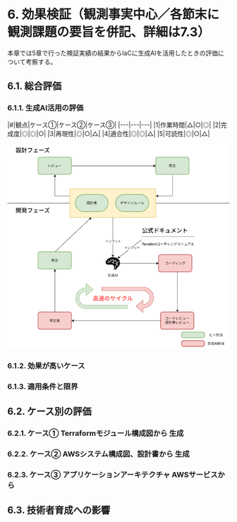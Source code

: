 # 6. 効果検証（観測事実中心／各節末に観測課題の要旨を併記、詳細は7.3）

本章では5章で行った検証実績の結果からIaCに生成AIを活用したときの評価について考察する。

## 6.1. 総合評価

### 6.1.1. 生成AI活用の評価


|#|観点|ケース①|ケース②|ケース③|
|---|---|---|
|1|作業時間|△|○|◎|
|2|完成度|◎|◎|○|
|3|再現性|◎|○|△|
|4|適合性|◎|◎|△|
|5|可読性|◎|○|△|


![](20250813153728.png)


### 6.1.2. 効果が高いケース

### 6.1.3. 適用条件と限界

## 6.2. ケース別の評価

### 6.2.1. ケース① Terraformモジュール構成図から 生成

### 6.2.2. ケース② AWSシステム構成図、設計書から 生成

### 6.2.3. ケース③ アプリケーションアーキテクチャ AWSサービスから

## 6.3. 技術者育成への影響

